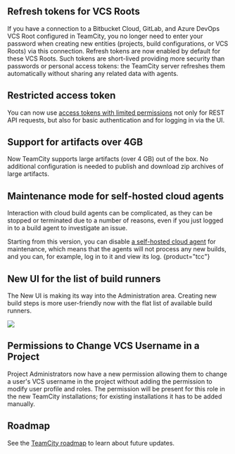 [//]: # (title: What's New in TeamCity 2022.10)
[//]: # (auxiliary-id: What's New in TeamCity 2022.10;What's New in TeamCity)

## Refresh tokens for VCS Roots 

If you have a connection to a Bitbucket Cloud, GitLab, and Azure DevOps VCS Root configured in TeamCity, you no longer need to enter your password when creating new entities 
(projects, build configurations, or VCS Roots) via this connection.
Refresh tokens are now enabled by default for these VCS Roots. Such tokens are short-lived providing more security than passwords or personal access tokens: 
the TeamCity server refreshes them automatically without sharing any related data with agents.

## Restricted access token

You can now use [access tokens with limited permissions](configuring-your-user-profile.md#token-scope) not only for REST API requests, but also for basic authentication and for logging in via the UI.

## Support for artifacts over 4GB

Now TeamCity supports large artifacts (over 4 GB) out of the box. No additional configuration is needed to publish and download zip archives of large artifacts.

##  Maintenance mode for self-hosted cloud agents

Interaction with cloud build agents can be complicated, as they can be stopped or terminated due to a number of reasons,
even if you just logged in to a build agent to investigate an issue.

Starting from this version, you can disable [a self-hosted cloud agent](teamcity-cloud-subscription-and-licensing.md#cloud-self-hosted-agents) for maintenance, which means 
that the agents will not process any new builds, and you can, for example, log in to it and view its log.
{product="tcc"}

## New UI for the list of build runners

The New UI is making its way into the Administration area. Creating new build steps is more user-friendly now with the flat list of available build runners.

<img src="flat-list-build-runners.png" />


## Permissions to Change VCS Username in a Project

Project Administrators now have a new permission allowing them to change a user's VCS username in the project without adding the permission to modify user profile and roles. 
The permission will be present for this role in the new TeamCity installations; for existing installations it has to be added manually.

## Roadmap

See the [TeamCity roadmap](https://www.jetbrains.com/teamcity/roadmap/#teamcity-roadmap) to learn about future updates.